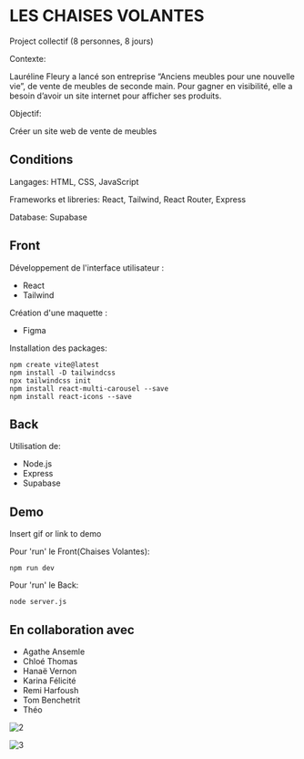 # LES CHAISES VOLANTES

Project collectif (8 personnes, 8 jours)

Contexte: 

Lauréline Fleury a lancé son entreprise “Anciens meubles pour une nouvelle vie”, de vente de meubles de seconde main. Pour gagner en visibilité, elle a besoin d’avoir un site internet pour afficher ses produits. 

Objectif:

Créer un site web de vente de meubles



## Conditions

Langages: HTML, CSS, JavaScript

Frameworks et libreries: React, Tailwind, React Router, Express

Database: Supabase


## Front

Développement de l'interface utilisateur : 
- React
- Tailwind

Création d'une maquette :
- Figma
  
Installation des packages:

    npm create vite@latest
    npm install -D tailwindcss
    npx tailwindcss init 
    npm install react-multi-carousel --save
    npm install react-icons --save

## Back

Utilisation de:
- Node.js
- Express
- Supabase 
## Demo

Insert gif or link to demo

Pour 'run' le Front(Chaises Volantes):

    npm run dev

Pour 'run' le Back:

    node server.js

## En collaboration avec

- Agathe Ansemle
- Chloé Thomas
- Hanaë Vernon
- Karina Félicité
- Remi Harfoush
- Tom Benchetrit
- Théo

![2](https://github.com/StevanyF/plateforme_vente_de_meubles_leschaisesvolantes/assets/146748030/6b9b1adc-42c5-4786-9292-cada3b3c258b)

![3](https://github.com/StevanyF/plateforme_vente_de_meubles_leschaisesvolantes/assets/146748030/e7378677-60fc-476d-b5c2-a16510203cce)





